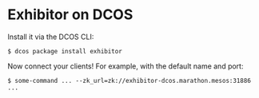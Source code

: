 # Exhibitor on DCOS

Install it via the DCOS CLI:

```
$ dcos package install exhibitor
```

Now connect your clients! For example, with the default name and port:

```
$ some-command ... --zk_url=zk://exhibitor-dcos.marathon.mesos:31886 ...
```
